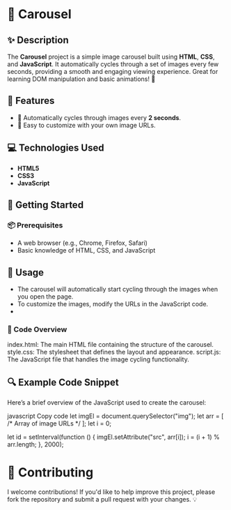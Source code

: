 # 🎠 Carousel

## ✨ Description

The **Carousel** project is a simple image carousel built using **HTML**, **CSS**, and **JavaScript**. It automatically cycles through a set of images every few seconds, providing a smooth and engaging viewing experience. Great for learning DOM manipulation and basic animations! 🚀

## 🌟 Features

- 🌈 Automatically cycles through images every **2 seconds**.
- 🔄 Easy to customize with your own image URLs.

## 💻 Technologies Used

- **HTML5**
- **CSS3**
- **JavaScript**

## 🚀 Getting Started

### 📦 Prerequisites

- A web browser (e.g., Chrome, Firefox, Safari)
- Basic knowledge of HTML, CSS, and JavaScript

## 🔧 Usage
 - The carousel will automatically start cycling through the images when you open the page.
 - To customize the images, modify the URLs in the JavaScript code.
 - 
### 📖 Code Overview
index.html: The main HTML file containing the structure of the carousel.
style.css: The stylesheet that defines the layout and appearance.
script.js: The JavaScript file that handles the image cycling functionality.

## 🔍 Example Code Snippet
Here’s a brief overview of the JavaScript used to create the carousel:

javascript
Copy code
let imgEl = document.querySelector("img");
let arr = [ /* Array of image URLs */ ];
let i = 0;

let id = setInterval(function () {
  imgEl.setAttribute("src", arr[i]);
  i = (i + 1) % arr.length;
}, 2000);

# 🤝 Contributing
I welcome contributions! If you'd like to help improve this project, please fork the repository and submit a pull request with your changes. 💡

